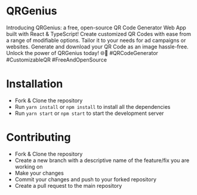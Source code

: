 # QRGenius

Introducing QRGenius: a free, open-source QR Code Generator Web App built with React & TypeScript! Create customized QR Codes with ease from a range of modifiable options. Tailor it to your needs for ad campaigns or websites. Generate and download your QR Code as an image hassle-free. Unlock the power of QRGenius today! 🌐📲 #QRCodeGenerator #CustomizableQR #FreeAndOpenSource

# Installation

- Fork & Clone the repository
- Run `yarn install` or `npm install` to install all the dependencies
- Run `yarn start` or `npm start` to start the development server

# Contributing

- Fork & Clone the repository
- Create a new branch with a descriptive name of the feature/fix you are working on
- Make your changes
- Commit your changes and push to your forked repository
- Create a pull request to the main repository
